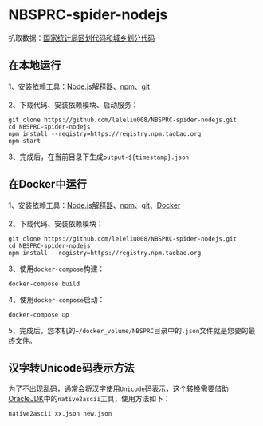 # NBSPRC-spider-nodejs
扒取数据：<a href="http://www.stats.gov.cn/tjsj/tjbz/tjyqhdmhcxhfdm/">国家统计局区划代码和城乡划分代码</a>
<br>
## 在本地运行
1、安装依赖工具：<a href="http://blog.fpliu.com/it/software/nodejs-interpreter">Node.js解释器</a>、<a href="http://blog.fpliu.com/it/software/npm">npm</a>、<a href="http://blog.fpliu.com/it/software/git">git</a><br><br>
2、下载代码、安装依赖模块、启动服务：
```
git clone https://github.com/leleliu008/NBSPRC-spider-nodejs.git
cd NBSPRC-spider-nodejs
npm install --registry=https://registry.npm.taobao.org
npm start
```
3、完成后，在当前目录下生成`output-${timestamp}.json`

## 在Docker中运行
1、安装依赖工具：<a href="http://blog.fpliu.com/it/software/nodejs-interpreter">Node.js解释器</a>、<a href="http://blog.fpliu.com/it/software/npm">npm</a>、<a href="http://blog.fpliu.com/it/software/git">git</a>、<a href="http://blog.fpliu.com/it/software/Docker">Docker</a><br><br>
2、下载代码、安装依赖模块：
```
git clone https://github.com/leleliu008/NBSPRC-spider-nodejs.git
cd NBSPRC-spider-nodejs
npm install --registry=https://registry.npm.taobao.org
```
3、使用`docker-compose`构建：
```
docker-compose build
```
4、使用`docker-compose`启动：
```
docker-compose up
```
5、完成后，您本机的`~/docker_volume/NBSPRC`目录中的`.json`文件就是您要的最终文件。

## 汉字转Unicode码表示方法
为了不出现乱码，通常会将汉字使用`Unicode`码表示，这个转换需要借助<a href="http://blog.fpliu.com/it/software/OracleJDK">OracleJDK</a>中的`native2ascii`工具，使用方法如下：
```
native2ascii xx.json new.json
```
